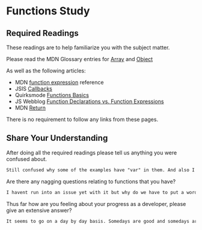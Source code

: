 # Functions Study

## Required Readings

These readings are to help familiarize you with the subject matter.

Please read the MDN Glossary entries for [Array](https://developer.mozilla.org/en-US/docs/Glossary/array) and [Object](https://developer.mozilla.org/en-US/docs/Glossary/Object)

As well as the following articles:

-   MDN [function expression](https://developer.mozilla.org/en-US/docs/Web/JavaScript/Reference/Operators/function) reference
-   JSIS [Callbacks](http://javascriptissexy.com/understand-javascript-callback-functions-and-use-them/)
-   Quirksmode [Functions Basics](http://www.quirksmode.org/js/function.html)
-   JS Webblog [Function Declarations vs. Function Expressions](https://javascriptweblog.wordpress.com/2010/07/06/function-declarations-vs-function-expressions/)
-   MDN [Return](https://developer.mozilla.org/en-US/docs/Web/JavaScript/Reference/Statements/return)

There is no requirement to follow any links from these pages.

## Share Your Understanding

After doing all the required readings please tell us anything you were confused about.

```md
Still confused why some of the examples have "var" in them. And also I think i need a refresher on what forEach does again.
```

Are there any nagging questions relating to functions that you have?

```md
I havent run into an issue yet with it but why do we have to put a word in parenthesis after function sometimes like function (word) and other times we dont?
```

Thus far how are you feeling about your progress as a developer, please give
an extensive answer?

```md
It seems to go on a day by day basis. Somedays are good and somedays are bad. Reading code has gotten a lot better for me so I can understand what the written code is trying to do and the concept. However, I'm still getting stuck a lot starting problems. That is why I love the trainings or studies where we have example code I can look at. Not to just copy of course but to refer to when I get stuck. It helps me visualize how to go about structuring the code and then I can do it on my own. Still a little in the woods on what all of the new coding "vocab" words can do but I'm hoping that comes along with time.
```
